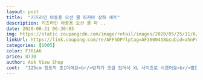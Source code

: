 ```yaml
---
layout: post 
title:  "키즈라인 아동용 오션 쿨 파자마 상하 세트" 
description: 키즈라인 아동용 오션 쿨 파 ..
date: 2020-08-31 06:30:03 
img: https://static.coupangcdn.com/image/retail/images/2020/05/25/11/6/32650126-7aba-490d-9e43-6c423eb8c4db.jpg 
linkUrl: https://link.coupang.com/re/AFFSDP?lptag=AF3600438&subid=ahnPublicAsk&pageKey=1619619820&itemId=2764094295&vendorItemId=70753979886&traceid=V0-113-174cd3d35e0cccc6 
categories: [1005] 
color: F361A6 
price: 8730 
author: Ask View Shop 
cont:  "125cm 정도의 초1이에요<br/>덩치가 조금 있어서 XL 사이즈로 시켰어요<br/>땀많은 아들이 계속 이것만 입어서 세탁을 바로바로해요ㅠㅠ<br/>몇개 더 구입해야겠어요<br/>살짝 크긴한데 어느정도 잘맞네요 ㅎㅎㅎㅎ<br/>시원하고 아이들이좋아합니다<br/>시중에 저학년들이 입는 잠옷이 구하기가 힘들더라구요<br/>엄청 재질이 시원해요<br/>쫌만 더 크면 잘맞을거 같아요 ㅋㅋ<br/>" 
---
```

